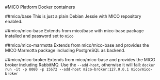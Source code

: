 #MICO Platform Docker containers

##mico/base
This is just a plain Debian Jessie with MICO repository enabled.

##mico/mico-base
Extends from mico/base with mico-base package installed and password set to `mico`

##mico/mico-marmotta
Extends from mico/mico-base and provides the MICO Marmotta package including PostgreSQL as backend.

##mico/mico-broker
Extends from mico/mico-base and provides the MICO broker including RabbitMQ. Use the `--add-host`, otherwise it will fail:
`docker run -it -p 8080 -p 15672 --add-host mico-broker:127.0.0.1 mico/mico-broker`
